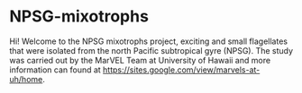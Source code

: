 # NPSG-mixotrophs
Hi! Welcome to the NPSG mixotrophs project, exciting and small flagellates that were isolated from the north Pacific subtropical gyre (NPSG). The study was carried out by the MarVEL Team at University of Hawaii and more information can found at https://sites.google.com/view/marvels-at-uh/home.
